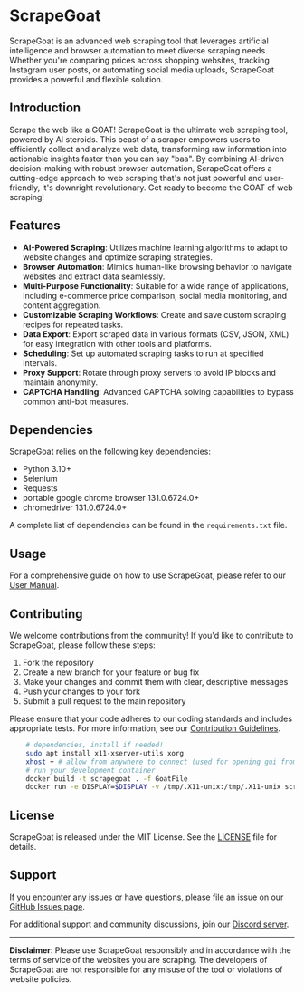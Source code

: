 # ScrapeGoat

ScrapeGoat is an advanced web scraping tool that leverages artificial intelligence and browser automation to meet diverse scraping needs. Whether you're comparing prices across shopping websites, tracking Instagram user posts, or automating social media uploads, ScrapeGoat provides a powerful and flexible solution.

## Introduction

Scrape the web like a GOAT! ScrapeGoat is the ultimate web scraping tool, powered by AI steroids. This beast of a scraper empowers users to efficiently collect and analyze web data, transforming raw information into actionable insights faster than you can say "baa". By combining AI-driven decision-making with robust browser automation, ScrapeGoat offers a cutting-edge approach to web scraping that's not just powerful and user-friendly, it's downright revolutionary. Get ready to become the GOAT of web scraping!

## Features

- **AI-Powered Scraping**: Utilizes machine learning algorithms to adapt to website changes and optimize scraping strategies.
- **Browser Automation**: Mimics human-like browsing behavior to navigate websites and extract data seamlessly.
- **Multi-Purpose Functionality**: Suitable for a wide range of applications, including e-commerce price comparison, social media monitoring, and content aggregation.
- **Customizable Scraping Workflows**: Create and save custom scraping recipes for repeated tasks.
- **Data Export**: Export scraped data in various formats (CSV, JSON, XML) for easy integration with other tools and platforms.
- **Scheduling**: Set up automated scraping tasks to run at specified intervals.
- **Proxy Support**: Rotate through proxy servers to avoid IP blocks and maintain anonymity.
- **CAPTCHA Handling**: Advanced CAPTCHA solving capabilities to bypass common anti-bot measures.

## Dependencies

ScrapeGoat relies on the following key dependencies:

- Python 3.10+
- Selenium
- Requests
- portable google chrome browser 131.0.6724.0+
- chromedriver 131.0.6724.0+ 

A complete list of dependencies can be found in the `requirements.txt` file.

## Usage

For a comprehensive guide on how to use ScrapeGoat, please refer to our [User Manual](./docs/user_manual.md).



## Contributing

We welcome contributions from the community! If you'd like to contribute to ScrapeGoat, please follow these steps:

1. Fork the repository
2. Create a new branch for your feature or bug fix
3. Make your changes and commit them with clear, descriptive messages
4. Push your changes to your fork
5. Submit a pull request to the main repository

Please ensure that your code adheres to our coding standards and includes appropriate tests. For more information, see our [Contribution Guidelines](./CONTRIBUTING.md).

```bash
    # dependencies, install if needed!
    sudo apt install x11-xserver-utils xorg
    xhost + # allow from anywhere to connect (used for opening gui from within Container)
    # run your development container
    docker build -t scrapegoat . -f GoatFile
    docker run -e DISPLAY=$DISPLAY -v /tmp/.X11-unix:/tmp/.X11-unix scrapegoat:latest
```

## License

ScrapeGoat is released under the MIT License. See the [LICENSE](./LICENSE) file for details.

## Support

If you encounter any issues or have questions, please file an issue on our [GitHub Issues page](https://github.com/scrapegoat/scrapegoat/issues).

For additional support and community discussions, join our [Discord server](https://discord.gg/scrapegoat).

---

**Disclaimer**: Please use ScrapeGoat responsibly and in accordance with the terms of service of the websites you are scraping. The developers of ScrapeGoat are not responsible for any misuse of the tool or violations of website policies.

